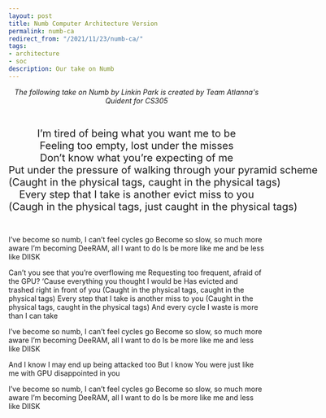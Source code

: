 ```yaml
---
layout: post
title: Numb Computer Architecture Version
permalink: numb-ca
redirect_from: "/2021/11/23/numb-ca/"
tags:
- architecture
- soc
description: Our take on Numb
---
```


<p align="center">
<i>The following take on Numb by Linkin Park is created by Team Atlanna's Quident for CS305</i>
</p>

<p align = "center" style="white-space: pre; font-size:20px">
I’m tired of being what you want me to be
Feeling too empty, lost under the misses
Don’t know what you’re expecting of me
Put under the pressure of walking through your pyramid scheme
(Caught in the physical tags, caught in the physical tags)
Every step that I take is another evict miss to you
(Caugh in the physical tags, just caught in the physical tags)

I’ve become so numb, I can’t feel cycles go
Become so slow, so much more aware
I’m becoming DeeRAM, all I want to do
Is be more like me and be less like DIISK

Can’t you see that you’re overflowing me
Requesting too frequent, afraid of the GPU?
‘Cause everything you thought I would be
Has evicted and trashed right in front of you
(Caught in the physical tags, caught in the physical tags)
Every step that I take is another miss to you
(Caught in the physical tags, caught in the physical tags)
And every cycle I waste is more than I can take

I’ve become so numb, I can’t feel cycles go
Become so slow, so much more aware
I’m becoming DeeRAM, all I want to do 
Is be more like me and less like DIISK

And I know 
I may end up being attacked too 
But I know
You were just like me with GPU disappointed in you

I’ve become so numb, I can’t feel cycles go
Become so slow, so much more aware
I’m becoming DeeRAM, all I want to do 
Is be more like me and less like DIISK

</p>